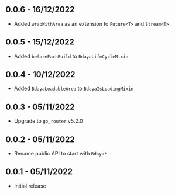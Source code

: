 ## 0.0.6 - 16/12/2022

* Added `wrapWithArea` as an extension to `Future<T>` and `Stream<T>`

## 0.0.5 - 15/12/2022

* Added `beforeEachBuild` to `BdayaLifeCycleMixin`

## 0.0.4 - 10/12/2022

* Added `BdayaLoadableArea` to `BdayaIsLoadingMixin`

## 0.0.3 - 05/11/2022

* Upgrade to `go_router` v5.2.0

## 0.0.2 - 05/11/2022

* Rename public API to start with `Bdaya*`

## 0.0.1 - 05/11/2022

* Initial release

